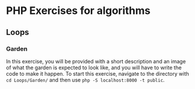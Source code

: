 # PHP Exercises for algorithms

## Loops

### Garden

In this exercise, you will be provided with a short description and an image of what the garden is expected to look like, and you will have to write the code to make it happen.
To start this exercise, navigate to the directory with `cd Loops/Garden/` and then use `php -S localhost:8000 -t public`.
